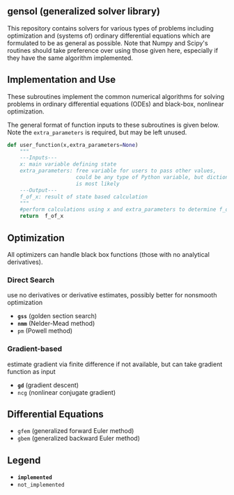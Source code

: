 ## gensol (generalized solver library)
This repository contains solvers for various types of problems including optimization and (systems of) ordinary differential equations which are formulated to be as general as possible.
Note that Numpy and Scipy's routines should take preference over using those given here, especially if they have the same algorithm implemented.


## Implementation and Use
These subroutines implement the common numerical algorithms for solving problems in ordinary differential equations (ODEs) and black-box, nonlinear optimization.

The general format of function inputs to these subroutines is given below. Note the `extra_parameters` is required, but may be left unused.

```python
def user_function(x,extra_parameters=None)
    """
    ---Inputs---
    x: main variable defining state
    extra_parameters: free variable for users to pass other values,
                      could be any type of Python variable, but dictionary
                      is most likely
    ---Output---
    f_of_x: result of state based calculation
    """
    #perform calculations using x and extra_parameters to determine f_of_x
    return  f_of_x
```

## Optimization
All optimizers can handle black box functions (those with no analytical derivatives).
### Direct Search
use no derivatives or derivative estimates, possibly better for nonsmooth optimization
- **`gss`** (golden section search)
- **`nmm`** (Nelder-Mead method)
- `pm` (Powell method)
### Gradient-based
estimate gradient via finite difference if not available, but can take gradient function as input
- **`gd`** (gradient descent)
- `ncg` (nonlinear conjugate gradient)

## Differential Equations
- `gfem` (generalized forward Euler method)
- `gbem` (generalized backward Euler method)

## Legend
- **`implemented`**
- `not_implemented`
